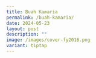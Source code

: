```yaml
---
title: Buah Kamaria
permalink: /buah-kamaria/
date: 2024-05-23
layout: post
description: ""
image: /images/cover-fy2016.png
variant: tiptap
---
```

<p></p>